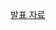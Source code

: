 [발표 자료](https://artistic-roadrunner-94f.notion.site/Deep-Dive-41-42-be138735036b429ba4266450ecce694e?pvs=4)
